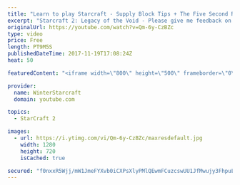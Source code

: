 ```yaml
---
title: "Learn to play Starcraft - Supply Block Tips + The Five Second Rule (Basic Guide & Tutorial)"
excerpt: "Starcraft 2: Legacy of the Void - Please give me feedback on this general video style/commentary, hopefully it helps you guys out!  Can very easily make more on different concepts if it is the right direction!  Sc2ReplayStats - http://www.sc2replaystats.com"
originalUrl: https://youtube.com/watch?v=Qm-6y-CzBZc
type: video
price: Free
length: PT9M5S
publishedDateTime: 2017-11-19T17:08:24Z
heat: 50

featuredContent: "<iframe width=\"800\" height=\"500\" frameborder=\"0\" src=\"https://www.youtube.com/embed/Qm-6y-CzBZc\" allow=\"accelerometer; autoplay; encrypted-media; gyroscope; picture-in-picture\" allowfullscreen></iframe>"

provider:
  name: WinterStarcraft
  domain: youtube.com

topics:
  - StarCraft 2

images:
  - url: https://i.ytimg.com/vi/Qm-6y-CzBZc/maxresdefault.jpg
    width: 1280
    height: 720
    isCached: true

secured: "f0nxxR5Wjj/mW1JmeFYXvb0iCXPsXlyPMlQEwmFCuzcswUU1JfMwujy3FhpuL8db5v1P08RRTRdWwcXqH/rqRLMcKnDTf6R5elRLK0yKbhOE1/lBpFrXmjjPU9hrGO0kSyt+84s3LEt9Rv+QV0AP5JteNPYlnSG8afkt3GZNZga+bZf+8lSFFL17I4zx0nDAc4tpov+2SS4anmsY2cAavw4FARzl3lfeaFCYLcj6d+IQVhsySvoT/Yh3T2DDGrs8l7yCdOuD/ORh2F1u9jX0MJATtoYCUbSGFMd6z4lZ65avDsSn3vp6pzcLD2tweAc6c5i41kLCI8cGDx+3RbJNtzvd24ujJOBvQzI0Y2W774RbzJ02B/fyMS4qwGRzeSt5TQTJyQ5Ncx4oMPbgvAAJj0/oo8GmAaCUOqZ4vbY8G4Q=;s/zy+7OjB8Xt9agjK1VTZg=="
---
```


